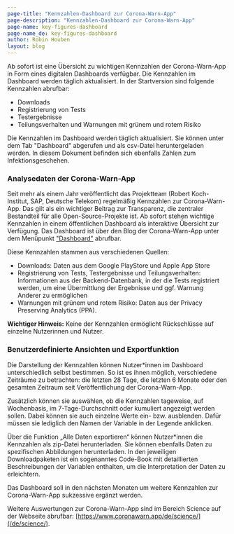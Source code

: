 ```yaml
---
page-title: "Kennzahlen-Dashboard zur Corona-Warn-App"
page-description: "Kennzahlen-Dashboard zur Corona-Warn-App"
page-name: key-figures-dashboard
page-name_de: key-figures-dashboard
author: Robin Houben 
layout: blog
---
```


Ab sofort ist eine Übersicht zu wichtigen Kennzahlen der Corona-Warn-App in Form eines digitalen Dashboards verfügbar. Die Kennzahlen im Dashboard werden täglich aktualisiert. In der Startversion sind folgende Kennzahlen abrufbar:

- Downloads
- Registrierung von Tests
- Testergebnisse
- Teilungsverhalten und Warnungen mit grünem und rotem Risiko



<!-- overview -->

Die Kennzahlen im Dashboard werden täglich aktualisiert. Sie können unter dem Tab "Dashboard" abgerufen und als csv-Datei heruntergeladen werden. In diesem Dokument befinden sich ebenfalls Zahlen zum Infektionsgeschehen.  

### Analysedaten der Corona-Warn-App 

Seit mehr als einem Jahr veröffentlicht das Projektteam (Robert Koch-Institut, SAP, Deutsche Telekom) regelmäßig Kennzahlen zur Corona-Warn-App. Das gilt als ein wichtiger Beitrag zur Transparenz, die zentraler Bestandteil für alle Open-Source-Projekte ist. 
Ab sofort stehen wichtige Kennzahlen in einem öffentlichen Dashboard als interaktive Übersicht zur Verfügung. Das Dashboard ist über den Blog der Corona-Warn-App unter dem Menüpunkt ["Dashboard"](/de/analysis/) abrufbar.  

Diese Kennzahlen stammen aus verschiedenen Quellen:

-	Downloads: Daten aus dem Google PlayStore und Apple App Store 
-	Registrierung von Tests, Testergebnisse und Teilungsverhalten: Informationen aus der Backend-Datenbank, in der die Tests registriert werden, um eine Übermittlung der Ergebnisse und ggf. Warnung Anderer zu ermöglichen
-	Warnungen mit grünem und rotem Risiko: Daten aus der Privacy Preserving Analytics (PPA).

**Wichtiger Hinweis:** Keine der Kennzahlen ermöglicht Rückschlüsse auf einzelne Nutzerinnen und Nutzer.

### Benutzerdefinierte Ansichten und Exportfunktion

Die Darstellung der Kennzahlen können Nutzer\*innen im Dashboard unterschiedlich selbst bestimmen. So ist es ihnen möglich, verschiedene Zeiträume zu betrachten: die letzten 28 Tage, die letzten 6 Monate oder den gesamten Zeitraum seit Veröffentlichung der Corona-Warn-App. 

Zusätzlich können sie  auswählen, ob die Kennzahlen tageweise, auf Wochenbasis, im 7-Tage-Durchschnitt oder kumuliert angezeigt werden sollen. Dabei können sie auch einzelne Werte ein- bzw. ausblenden.  Dafür müssen sie lediglich den Namen der Variable in der Legende anklicken.

Über die Funktion „Alle Daten exportieren“ können Nutzer\*innen die Kennzahlen als zip-Datei herunterladen. Sie können ebenfalls Daten zu spezifischen Abbildungen herunterladen. In den jeweiligen Downloadpaketen ist ein sogenanntes Code-Book mit detaillierten Beschreibungen der Variablen enthalten, um die Interpretation der Daten zu erleichtern. 

Das Dashboard soll in den nächsten Monaten um weitere Kennzahlen zur Corona-Warn-App sukzessive ergänzt werden. 

Weitere Auswertungen zur Corona-Warn-App sind im Bereich Science auf der Webseite abrufbar: [https://www.coronawarn.app/de/science/](/de/science/).
